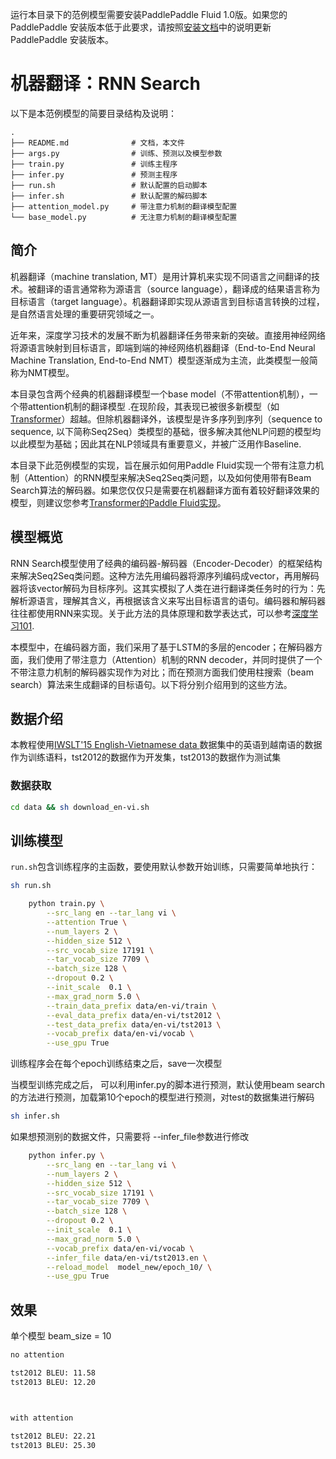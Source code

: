 运行本目录下的范例模型需要安装PaddlePaddle Fluid 1.0版。如果您的 PaddlePaddle 安装版本低于此要求，请按照[安装文档](http://paddlepaddle.org/documentation/docs/zh/1.2/beginners_guide/install/index_cn.html)中的说明更新 PaddlePaddle 安装版本。

# 机器翻译：RNN Search

以下是本范例模型的简要目录结构及说明：

```text
.
├── README.md              # 文档，本文件
├── args.py                # 训练、预测以及模型参数
├── train.py               # 训练主程序
├── infer.py               # 预测主程序
├── run.sh                 # 默认配置的启动脚本
├── infer.sh               # 默认配置的解码脚本
├── attention_model.py     # 带注意力机制的翻译模型配置
└── base_model.py          # 无注意力机制的翻译模型配置

```

## 简介
机器翻译（machine translation, MT）是用计算机来实现不同语言之间翻译的技术。被翻译的语言通常称为源语言（source language），翻译成的结果语言称为目标语言（target language）。机器翻译即实现从源语言到目标语言转换的过程，是自然语言处理的重要研究领域之一。

近年来，深度学习技术的发展不断为机器翻译任务带来新的突破。直接用神经网络将源语言映射到目标语言，即端到端的神经网络机器翻译（End-to-End Neural Machine Translation, End-to-End NMT）模型逐渐成为主流，此类模型一般简称为NMT模型。

本目录包含两个经典的机器翻译模型一个base model（不带attention机制），一个带attention机制的翻译模型 .在现阶段，其表现已被很多新模型（如[Transformer](https://arxiv.org/abs/1706.03762)）超越。但除机器翻译外，该模型是许多序列到序列（sequence to sequence, 以下简称Seq2Seq）类模型的基础，很多解决其他NLP问题的模型均以此模型为基础；因此其在NLP领域具有重要意义，并被广泛用作Baseline.

本目录下此范例模型的实现，旨在展示如何用Paddle Fluid实现一个带有注意力机制（Attention）的RNN模型来解决Seq2Seq类问题，以及如何使用带有Beam Search算法的解码器。如果您仅仅只是需要在机器翻译方面有着较好翻译效果的模型，则建议您参考[Transformer的Paddle Fluid实现](https://github.com/PaddlePaddle/models/tree/develop/fluid/neural_machine_translation/transformer)。

## 模型概览
RNN Search模型使用了经典的编码器-解码器（Encoder-Decoder）的框架结构来解决Seq2Seq类问题。这种方法先用编码器将源序列编码成vector，再用解码器将该vector解码为目标序列。这其实模拟了人类在进行翻译类任务时的行为：先解析源语言，理解其含义，再根据该含义来写出目标语言的语句。编码器和解码器往往都使用RNN来实现。关于此方法的具体原理和数学表达式，可以参考[深度学习101](http://paddlepaddle.org/documentation/docs/zh/1.2/beginners_guide/basics/machine_translation/index.html).

本模型中，在编码器方面，我们采用了基于LSTM的多层的encoder；在解码器方面，我们使用了带注意力（Attention）机制的RNN decoder，并同时提供了一个不带注意力机制的解码器实现作为对比；而在预测方面我们使用柱搜索（beam search）算法来生成翻译的目标语句。以下将分别介绍用到的这些方法。

## 数据介绍

本教程使用[IWSLT'15 English-Vietnamese data ](https://nlp.stanford.edu/projects/nmt/)数据集中的英语到越南语的数据作为训练语料，tst2012的数据作为开发集，tst2013的数据作为测试集

### 数据获取
```sh
cd data && sh download_en-vi.sh
```


## 训练模型

`run.sh`包含训练程序的主函数，要使用默认参数开始训练，只需要简单地执行：
```sh
sh run.sh
```

```sh
	python train.py \
        --src_lang en --tar_lang vi \
        --attention True \
        --num_layers 2 \
        --hidden_size 512 \
        --src_vocab_size 17191 \
        --tar_vocab_size 7709 \
        --batch_size 128 \
        --dropout 0.2 \
        --init_scale  0.1 \
        --max_grad_norm 5.0 \
        --train_data_prefix data/en-vi/train \
        --eval_data_prefix data/en-vi/tst2012 \
        --test_data_prefix data/en-vi/tst2013 \
        --vocab_prefix data/en-vi/vocab \
        --use_gpu True

```


训练程序会在每个epoch训练结束之后，save一次模型

当模型训练完成之后， 可以利用infer.py的脚本进行预测，默认使用beam search的方法进行预测，加载第10个epoch的模型进行预测，对test的数据集进行解码
```sh
sh infer.sh
```
如果想预测别的数据文件，只需要将 --infer_file参数进行修改

```sh
	python infer.py \
        --src_lang en --tar_lang vi \
        --num_layers 2 \
        --hidden_size 512 \
        --src_vocab_size 17191 \
        --tar_vocab_size 7709 \
        --batch_size 128 \
        --dropout 0.2 \
        --init_scale  0.1 \
        --max_grad_norm 5.0 \
        --vocab_prefix data/en-vi/vocab \
        --infer_file data/en-vi/tst2013.en \
        --reload_model  model_new/epoch_10/ \
        --use_gpu True

```

## 效果

单个模型 beam_size = 10

```sh
no attention

tst2012 BLEU: 11.58
tst2013 BLEU: 12.20



with attention

tst2012 BLEU: 22.21
tst2013 BLEU: 25.30
```
